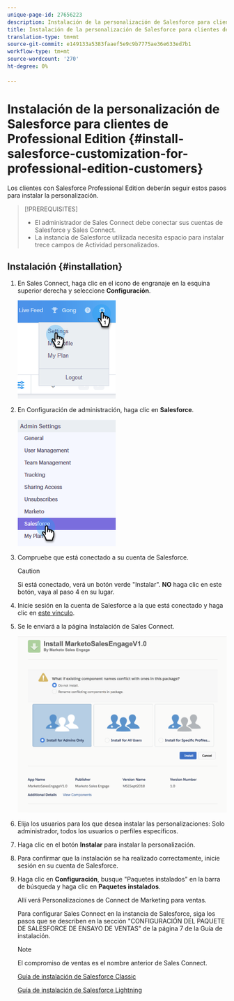 ```yaml
---
unique-page-id: 27656223
description: Instalación de la personalización de Salesforce para clientes de Professional Edition - Documentos de marketing - Documentación del producto
title: Instalación de la personalización de Salesforce para clientes de Professional Edition
translation-type: tm+mt
source-git-commit: e149133a5383faaef5e9c9b7775ae36e633ed7b1
workflow-type: tm+mt
source-wordcount: '270'
ht-degree: 0%

---
```



# Instalación de la personalización de Salesforce para clientes de Professional Edition {#install-salesforce-customization-for-professional-edition-customers}

Los clientes con Salesforce Professional Edition deberán seguir estos pasos para instalar la personalización.

>[!PREREQUISITES]
>
>* El administrador de Sales Connect debe conectar sus cuentas de Salesforce y Sales Connect.
>* La instancia de Salesforce utilizada necesita espacio para instalar trece campos de Actividad personalizados.

>



## Instalación {#installation}

1. En Sales Connect, haga clic en el icono de engranaje en la esquina superior derecha y seleccione **Configuración**.

   ![](assets/one-4.png)

1. En Configuración de administración, haga clic en **Salesforce**.

   ![](assets/two-4.png)

1. Compruebe que está conectado a su cuenta de Salesforce.

   >[!CAUTION]
   >
   >Si está conectado, verá un botón verde &quot;Instalar&quot;. **NO** haga clic en este botón, vaya al paso 4 en su lugar.

1. Inicie sesión en la cuenta de Salesforce a la que está conectado y haga clic en [este vínculo](http://login.salesforce.com/packaging/installPackage.apexp?p0=04t0b000001oWEZ).
1. Se le enviará a la página Instalación de Sales Connect.

   ![](assets/install-package.png)

1. Elija los usuarios para los que desea instalar las personalizaciones: Solo administrador, todos los usuarios o perfiles específicos.
1. Haga clic en el botón **Instalar** para instalar la personalización.
1. Para confirmar que la instalación se ha realizado correctamente, inicie sesión en su cuenta de Salesforce.
1. Haga clic en **Configuración**, busque &quot;Paquetes instalados&quot; en la barra de búsqueda y haga clic en **Paquetes instalados**.

   Allí verá Personalizaciones de Connect de Marketing para ventas.

   Para configurar Sales Connect en la instancia de Salesforce, siga los pasos que se describen en la sección &quot;CONFIGURACIÓN DEL PAQUETE DE SALESFORCE DE ENSAYO DE VENTAS&quot; de la página 7 de la Guía de instalación.

   >[!NOTE]
   >
   >El compromiso de ventas es el nombre anterior de Sales Connect.

   [Guía de instalación de Salesforce Classic](http://s3.amazonaws.com/tout-user-store/salesforce/assets/Marketo+Sales+Engage+For+Salesforce_+Installation+and+Success+Guide.pdf)

   [Guía de instalación de Salesforce Lightning](http://s3.amazonaws.com/tout-user-store/salesforce/assets/SF+Guide+for+Lightning.pdf)

